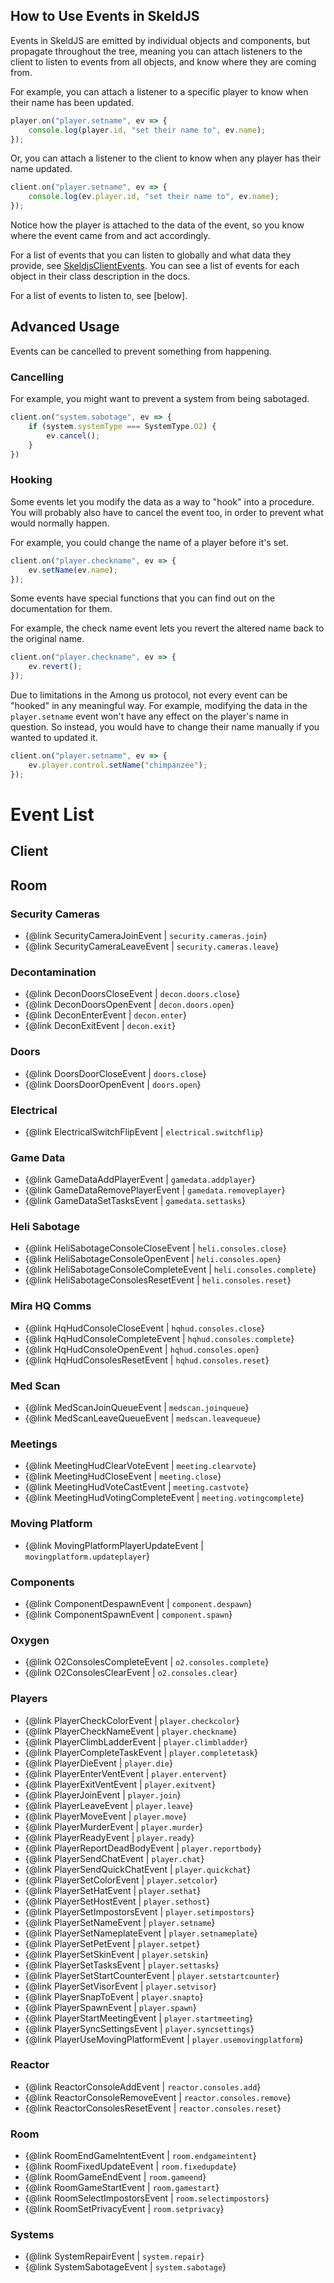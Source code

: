 ## How to Use Events in SkeldJS

Events in SkeldJS are emitted by individual objects and components, but propagate throughout the tree, meaning you can attach listeners to the client to listen to events from all objects, and know where they are coming from.

For example, you can attach a listener to a specific player to know when their name has been updated.
```ts
player.on("player.setname", ev => {
    console.log(player.id, "set their name to", ev.name);
});
```
Or, you can attach a listener to the client to know when any player has their name updated.
```ts
client.on("player.setname", ev => {
    console.log(ev.player.id, "set their name to", ev.name);
});
```

Notice how the player is attached to the data of the event, so you know where the event came from and act accordingly.

For a list of events that you can listen to globally and what data they provide, see [SkeldjsClientEvents](/interfaces/client.skeldjsclientevents). You can see a list of events for each object in their class description in the docs.

For a list of events to listen to, see [below].

## Advanced Usage

Events can be cancelled to prevent something from happening.

### Cancelling

For example, you might want to prevent a system from being sabotaged.
```ts
client.on("system.sabotage", ev => {
    if (system.systemType === SystemType.O2) {
        ev.cancel();
    }
})
```

### Hooking
Some events let you modify the data as a way to "hook" into a procedure. You will probably also have to cancel the event too, in order to prevent what would normally happen.

For example, you could change the name of a player before it's set.
```ts
client.on("player.checkname", ev => {
    ev.setName(ev.name);
});
```

Some events have special functions that you can find out on the documentation for them.

For example, the check name event lets you revert the altered name back to the original name.
```ts
client.on("player.checkname", ev => {
    ev.revert();
});
```

Due to limitations in the Among us protocol, not every event can be "hooked" in any meaningful way. For example, modifying the data in the `player.setname` event won't have any effect on the player's name in question. So instead, you would have to change their name manually if you wanted to updated it.

```ts
client.on("player.setname", ev => {
    ev.player.control.setName("chimpanzee");
});
```

# Event List

## Client

## Room
### Security Cameras
* {@link SecurityCameraJoinEvent | `security.cameras.join`}
* {@link SecurityCameraLeaveEvent | `security.cameras.leave`}

### Decontamination
* {@link DeconDoorsCloseEvent | `decon.doors.close`}
* {@link DeconDoorsOpenEvent | `decon.doors.open`}
* {@link DeconEnterEvent | `decon.enter`}
* {@link DeconExitEvent | `decon.exit`}

### Doors
* {@link DoorsDoorCloseEvent | `doors.close`}
* {@link DoorsDoorOpenEvent | `doors.open`}

### Electrical
* {@link ElectricalSwitchFlipEvent | `electrical.switchflip`}

### Game Data
* {@link GameDataAddPlayerEvent | `gamedata.addplayer`}
* {@link GameDataRemovePlayerEvent | `gamedata.removeplayer`}
* {@link GameDataSetTasksEvent | `gamedata.settasks`}

### Heli Sabotage
* {@link HeliSabotageConsoleCloseEvent | `heli.consoles.close`}
* {@link HeliSabotageConsoleOpenEvent | `heli.consoles.open`}
* {@link HeliSabotageConsoleCompleteEvent | `heli.consoles.complete`}
* {@link HeliSabotageConsolesResetEvent | `heli.consoles.reset`}

### Mira HQ Comms
* {@link HqHudConsoleCloseEvent | `hqhud.consoles.close`}
* {@link HqHudConsoleCompleteEvent | `hqhud.consoles.complete`}
* {@link HqHudConsoleOpenEvent | `hqhud.consoles.open`}
* {@link HqHudConsolesResetEvent | `hqhud.consoles.reset`}

### Med Scan
* {@link MedScanJoinQueueEvent | `medscan.joinqueue`}
* {@link MedScanLeaveQueueEvent | `medscan.leavequeue`}

### Meetings
* {@link MeetingHudClearVoteEvent | `meeting.clearvote`}
* {@link MeetingHudCloseEvent | `meeting.close`}
* {@link MeetingHudVoteCastEvent | `meeting.castvote`}
* {@link MeetingHudVotingCompleteEvent | `meeting.votingcomplete`}

### Moving Platform
* {@link MovingPlatformPlayerUpdateEvent | `movingplatform.updateplayer`}

### Components
* {@link ComponentDespawnEvent | `component.despawn`}
* {@link ComponentSpawnEvent | `component.spawn`}

### Oxygen
* {@link O2ConsolesCompleteEvent | `o2.consoles.complete`}
* {@link O2ConsolesClearEvent | `o2.consoles.clear`}

### Players
* {@link PlayerCheckColorEvent | `player.checkcolor`}
* {@link PlayerCheckNameEvent | `player.checkname`}
* {@link PlayerClimbLadderEvent | `player.climbladder`}
* {@link PlayerCompleteTaskEvent | `player.completetask`}
* {@link PlayerDieEvent | `player.die`}
* {@link PlayerEnterVentEvent | `player.entervent`}
* {@link PlayerExitVentEvent | `player.exitvent`}
* {@link PlayerJoinEvent | `player.join`}
* {@link PlayerLeaveEvent | `player.leave`}
* {@link PlayerMoveEvent | `player.move`}
* {@link PlayerMurderEvent | `player.murder`}
* {@link PlayerReadyEvent | `player.ready`}
* {@link PlayerReportDeadBodyEvent | `player.reportbody`}
* {@link PlayerSendChatEvent | `player.chat`}
* {@link PlayerSendQuickChatEvent | `player.quickchat`}
* {@link PlayerSetColorEvent | `player.setcolor`}
* {@link PlayerSetHatEvent | `player.sethat`}
* {@link PlayerSetHostEvent | `player.sethost`}
* {@link PlayerSetImpostorsEvent | `player.setimpostors`}
* {@link PlayerSetNameEvent | `player.setname`}
* {@link PlayerSetNameplateEvent | `player.setnameplate`}
* {@link PlayerSetPetEvent | `player.setpet`}
* {@link PlayerSetSkinEvent | `player.setskin`}
* {@link PlayerSetTasksEvent | `player.settasks`}
* {@link PlayerSetStartCounterEvent | `player.setstartcounter`}
* {@link PlayerSetVisorEvent | `player.setvisor`}
* {@link PlayerSnapToEvent | `player.snapto`}
* {@link PlayerSpawnEvent | `player.spawn`}
* {@link PlayerStartMeetingEvent | `player.startmeeting`}
* {@link PlayerSyncSettingsEvent | `player.syncsettings`}
* {@link PlayerUseMovingPlatformEvent | `player.usemovingplatform`}

### Reactor
* {@link ReactorConsoleAddEvent | `reactor.consoles.add`}
* {@link ReactorConsoleRemoveEvent | `reactor.consoles.remove`}
* {@link ReactorConsolesResetEvent | `reactor.consoles.reset`}

### Room
* {@link RoomEndGameIntentEvent | `room.endgameintent`}
* {@link RoomFixedUpdateEvent | `room.fixedupdate`}
* {@link RoomGameEndEvent | `room.gameend`}
* {@link RoomGameStartEvent | `room.gamestart`}
* {@link RoomSelectImpostorsEvent | `room.selectimpostors`}
* {@link RoomSetPrivacyEvent | `room.setprivacy`}

### Systems
* {@link SystemRepairEvent | `system.repair`}
* {@link SystemSabotageEvent | `system.sabotage`}
